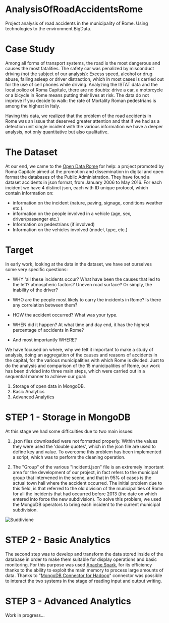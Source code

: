 # AnalysisOfRoadAccidentsRome
Project analysis of road accidents in the municipality of Rome. Using technologies to the environment BigData. 

Case Study
==============
Among all forms of transport systems, the road is the most dangerous and causes the most fatalities. The safety car was penalized by
misconduct driving (not the subject of our analysis): Excess speed, alcohol or drug abuse, falling asleep or driver distraction, which in most cases is carried out for the use of cell phones while driving.
Analyzing the ISTAT data and the local police of Roma Capitale, there are no doubts: drive a car, a motorcycle or a bicycle in Rome means putting their lives at risk. The data do not improve if you decide to walk: the rate of Mortality Roman pedestrians is among the highest in Italy.

Having this data, we realized that the problem of the road accidents in Rome was an issue that deserved greater attention and that if we had as a detection unit single incident with the various information we have a deeper analysis, not only quantitative but also qualitative.


The Dataset
==============
At our end, we came to the [Open Data Rome](http://dati.comune.roma.it/) for help: a project promoted by Roma Capitale aimed at the promotion and dissemination in digital and open format the databases of the Public Administration. They have found a dataset accidents in json format, from January 2006 to May 2016. For each incident we have 4 distinct json, each with ID unique protocol, which contain information on:
- information on the incident (nature, paving, signage, conditions weather etc.).
- information on the people involved in a vehicle (age, sex, driver/passenger etc.)
- Information on pedestrians (if involved)
- Information on the vehicles involved (model, type, etc.)

Target
==============
In early work, looking at the data in the dataset, we have set ourselves some very specific questions:
- WHY 'all these incidents occur? What have been the causes that led to the left? atmospheric factors? Uneven road surface? Or simply, the inability of the driver?

- WHO are the people most likely to carry the incidents in Rome? Is there any correlation between them?
- HOW the accident occurred? What was your type.
- WHEN did it happen? At what time and day end, it has the highest percentage of accidents in Rome?
- And most importantly WHERE?

We have focused on where, why we felt it important to make a study of analysis, doing an aggregation of the causes and reasons of accidents in the capital, for the various municipalities with which Rome is divided.
Just to do the analysis and comparison of the 15 municipalities of Rome, our work has been divided into three main steps, which were carried out in a sequential manner to achieve our goal:

1. Storage of open data in MongoDB.
2. Basic Analytics
3. Advanced Analytics


STEP 1 - Storage in MongoDB
==============
At this stage we had some difficulties due to two main issues:

1. .json files downloaded were not formatted properly. Within the values ​​they were used the 'double quotes', which in the json file are used to define key and value. To overcome this problem has been implemented a script, which was to perform the cleaning operation.

2. The "Group" of the various "Incidenti.json" file is an extremely important area for the development of our project, in fact refers to the municipal group that intervened in the scene, and that in 95% of cases is the actual town hall where the accident occurred. The initial problem due to this field, is that referred to the old division of the municipalities of Rome for all the incidents that had occurred before 2013 (the date on which entered into force the new subdivision). To solve this problem, we used the MongoDB operators to bring each incident to the current municipal subdivision.

![Suddivione](http://i.imgur.com/vrVutBP.png)

STEP 2 - Basic Analytics
==============

The second step was to develop and transform the data stored inside of the database in order to make them suitable for display operations and basic monitoring. For this purpose was used [Apache Spark](http://spark.apache.org/), for its efficiency thanks to the ability to exploit the main memory to process large amounts of data. Thanks to "[MongoDB Connector for Hadoop](https://github.com/mongodb/mongo-hadoop)" connector was possible to interact the two systems in the stage of reading input and output writing.


STEP 3 - Advanced Analytics
==============
Work in progress...
